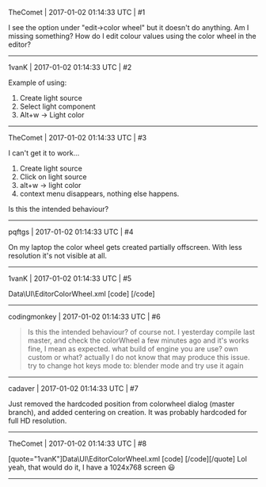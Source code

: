 TheComet | 2017-01-02 01:14:33 UTC | #1

I see the option under "edit->color wheel" but it doesn't do anything. Am I missing something? How do I edit colour values using the color wheel in the editor?

-------------------------

1vanK | 2017-01-02 01:14:33 UTC | #2

Example of using:
1) Create light source
2) Select light component
3) Alt+w -> Light color

-------------------------

TheComet | 2017-01-02 01:14:33 UTC | #3

I can't get it to work...

1) Create light source
2) Click on light source
3) alt+w -> light color
4) context menu disappears, nothing else happens.

Is this the intended behaviour?

-------------------------

pqftgs | 2017-01-02 01:14:33 UTC | #4

On my laptop the color wheel gets created partially offscreen.  With less resolution it's not visible at all.

-------------------------

1vanK | 2017-01-02 01:14:33 UTC | #5

Data\UI\EditorColorWheel.xml
[code]
	<attribute name="Position" value="1026 364" />[/code]

-------------------------

codingmonkey | 2017-01-02 01:14:33 UTC | #6

>Is this the intended behaviour?
of course not. 
I yesterday compile last master, and check the colorWheel a few minutes ago and it's works fine, I mean as expected. 
what build of engine you are use? own custom or what? actually I do not know that may produce this issue. try to change hot keys mode to: blender mode and try use it again

-------------------------

cadaver | 2017-01-02 01:14:33 UTC | #7

Just removed the hardcoded position from colorwheel dialog (master branch), and added centering on creation. It was probably hardcoded for full HD resolution.

-------------------------

TheComet | 2017-01-02 01:14:33 UTC | #8

[quote="1vanK"]Data\UI\EditorColorWheel.xml
[code]
	<attribute name="Position" value="1026 364" />[/code][/quote]
Lol yeah, that would do it, I have a 1024x768 screen  :smiley:

-------------------------

